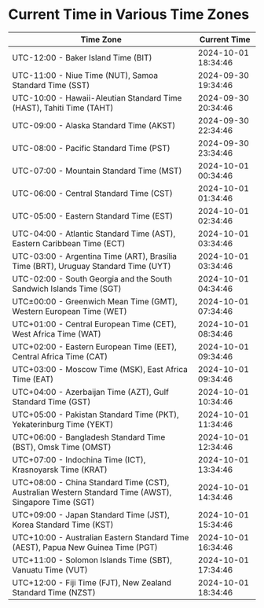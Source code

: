 # Current Time in Various Time Zones

| Time Zone | Current Time |
|-----------|--------------|
| UTC-12:00 - Baker Island Time (BIT) | 2024-10-01 18:34:46 |
| UTC-11:00 - Niue Time (NUT), Samoa Standard Time (SST) | 2024-09-30 19:34:46 |
| UTC-10:00 - Hawaii-Aleutian Standard Time (HAST), Tahiti Time (TAHT) | 2024-09-30 20:34:46 |
| UTC-09:00 - Alaska Standard Time (AKST) | 2024-09-30 22:34:46 |
| UTC-08:00 - Pacific Standard Time (PST) | 2024-09-30 23:34:46 |
| UTC-07:00 - Mountain Standard Time (MST) | 2024-10-01 00:34:46 |
| UTC-06:00 - Central Standard Time (CST) | 2024-10-01 01:34:46 |
| UTC-05:00 - Eastern Standard Time (EST) | 2024-10-01 02:34:46 |
| UTC-04:00 - Atlantic Standard Time (AST), Eastern Caribbean Time (ECT) | 2024-10-01 03:34:46 |
| UTC-03:00 - Argentina Time (ART), Brasília Time (BRT), Uruguay Standard Time (UYT) | 2024-10-01 03:34:46 |
| UTC-02:00 - South Georgia and the South Sandwich Islands Time (SGT) | 2024-10-01 04:34:46 |
| UTC±00:00 - Greenwich Mean Time (GMT), Western European Time (WET) | 2024-10-01 07:34:46 |
| UTC+01:00 - Central European Time (CET), West Africa Time (WAT) | 2024-10-01 08:34:46 |
| UTC+02:00 - Eastern European Time (EET), Central Africa Time (CAT) | 2024-10-01 09:34:46 |
| UTC+03:00 - Moscow Time (MSK), East Africa Time (EAT) | 2024-10-01 09:34:46 |
| UTC+04:00 - Azerbaijan Time (AZT), Gulf Standard Time (GST) | 2024-10-01 10:34:46 |
| UTC+05:00 - Pakistan Standard Time (PKT), Yekaterinburg Time (YEKT) | 2024-10-01 11:34:46 |
| UTC+06:00 - Bangladesh Standard Time (BST), Omsk Time (OMST) | 2024-10-01 12:34:46 |
| UTC+07:00 - Indochina Time (ICT), Krasnoyarsk Time (KRAT) | 2024-10-01 13:34:46 |
| UTC+08:00 - China Standard Time (CST), Australian Western Standard Time (AWST), Singapore Time (SGT) | 2024-10-01 14:34:46 |
| UTC+09:00 - Japan Standard Time (JST), Korea Standard Time (KST) | 2024-10-01 15:34:46 |
| UTC+10:00 - Australian Eastern Standard Time (AEST), Papua New Guinea Time (PGT) | 2024-10-01 16:34:46 |
| UTC+11:00 - Solomon Islands Time (SBT), Vanuatu Time (VUT) | 2024-10-01 17:34:46 |
| UTC+12:00 - Fiji Time (FJT), New Zealand Standard Time (NZST) | 2024-10-01 18:34:46 |
